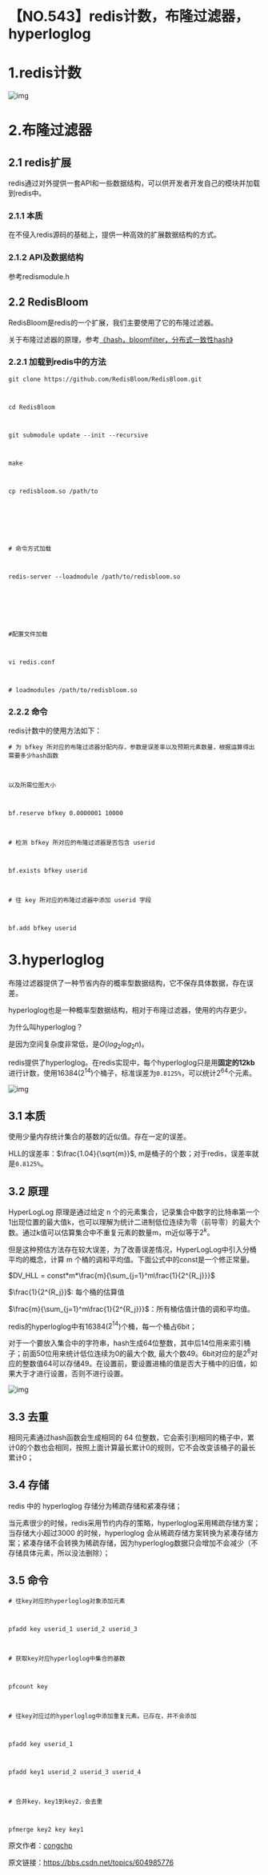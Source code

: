 # 【NO.543】redis计数，布隆过滤器，hyperloglog

# 1.redis计数



![img](https://img-community.csdnimg.cn/images/92ed170fa1b045df9424d0f3b041be73.png)



# 2.布隆过滤器

## 2.1 redis扩展

redis通过对外提供一套API和一些数据结构，可以供开发者开发自己的模块并加载到redis中。

### 2.1.1 本质

在不侵入redis源码的基础上，提供一种高效的扩展数据结构的方式。

### 2.1.2 API及数据结构

参考redismodule.h

## 2.2 RedisBloom

RedisBloom是redis的一个扩展，我们主要使用了它的布隆过滤器。

关于布隆过滤器的原理，参考[《hash，bloomfilter，分布式一致性hash》](https://blog.csdn.net/congchp/article/details/122882760)

### 2.2.1 加载到redis中的方法

```shell
git clone https://github.com/RedisBloom/RedisBloom.git



cd RedisBloom



git submodule update --init --recursive



make



cp redisbloom.so /path/to



 



# 命令方式加载



redis-server --loadmodule /path/to/redisbloom.so



 



#配置文件加载



vi redis.conf



# loadmodules /path/to/redisbloom.so
```

### 2.2.2 命令

redis计数中的使用方法如下：

```shell
# 为 bfkey 所对应的布隆过滤器分配内存，参数是误差率以及预期元素数量，根据运算得出需要多少hash函数



以及所需位图大小



bf.reserve bfkey 0.0000001 10000



# 检测 bfkey 所对应的布隆过滤器是否包含 userid



bf.exists bfkey userid



# 往 key 所对应的布隆过滤器中添加 userid 字段



bf.add bfkey userid
```

# 3.hyperloglog

布隆过滤器提供了一种节省内存的概率型数据结构，它不保存具体数据，存在误差。

hyperloglog也是一种概率型数据结构，相对于布隆过滤器，使用的内存更少。

为什么叫hyperloglog？

是因为空间复杂度非常低，是$O(log_2log_2n)$。

redis提供了hyperloglog。在redis实现中，每个hyperloglog只是用**固定的12kb**进行计数，使用16384($2^{14}$)个桶子，标准误差为`0.8125%`，可以统计$2^{64}$个元素。



![img](https://img-community.csdnimg.cn/images/013f90d6c04f46058abd4b1e29cce768.png)



## 3.1 本质

使用少量内存统计集合的基数的近似值。存在一定的误差。

HLL的误差率：$\frac{1.04}{\sqrt{m}}$, m是桶子的个数；对于redis，误差率就是`0.8125%`。

## 3.2 原理

HyperLogLog 原理是通过给定 n 个的元素集合，记录集合中数字的比特串第一个1出现位置的最大值k，也可以理解为统计二进制低位连续为零（前导零）的最大个数。通过k值可以估算集合中不重复元素的数量m，m近似等于$2^k$。

但是这种预估方法存在较大误差，为了改善误差情况，HyperLogLog中引入分桶平均的概念，计算 m 个桶的调和平均值。下面公式中的const是一个修正常量。

$DV_HLL = const*m*\frac{m}{\sum_{j=1}^m\frac{1}{2^{R_j}}}$

$\frac{1}{2^{R_j}}$: 每个桶的估算值

$\frac{m}{\sum_{j=1}^m\frac{1}{2^{R_j}}}$：所有桶估值计值的调和平均值。

redis的hyperloglog中有16384($2^{14}$)个桶，每一个桶占6bit；

对于一个要放入集合中的字符串，hash生成64位整数，其中后14位用来索引桶子；前面50位用来统计低位连续为0的最大个数, 最大个数49。6bit对应的是$2^6$对应的整数值64可以存储49。在设置前，要设置进桶的值是否大于桶中的旧值，如果大于才进行设置，否则不进行设置。



![img](https://img-community.csdnimg.cn/images/a3ffcbeccef64e329af797c9b68bb51b.png)



## 3.3 去重

相同元素通过hash函数会生成相同的 64 位整数，它会索引到相同的桶子中，累计0的个数也会相同，按照上面计算最长累计0的规则，它不会改变该桶子的最长累计0；

## 3.4 存储

redis 中的 hyperloglog 存储分为稀疏存储和紧凑存储；

当元素很少的时候，redis采用节约内存的策略，hyperloglog采用稀疏存储方案；当存储大小超过3000 的时候，hyperloglog 会从稀疏存储方案转换为紧凑存储方案；紧凑存储不会转换为稀疏存储，因为hyperloglog数据只会增加不会减少（不存储具体元素，所以没法删除）；

## 3.5 命令

```shell
# 往key对应的hyperloglog对象添加元素



pfadd key userid_1 userid_2 userid_3



# 获取key对应hyperloglog中集合的基数



pfcount key



# 往key对应过的hyperloglog中添加重复元素。已存在，并不会添加



pfadd key userid_1



pfadd key1 userid_2 userid_3 userid_4



# 合并key，key1到key2，会去重



pfmerge key2 key key1
```

原文作者：[congchp](https://blog.csdn.net/congchp)

原文链接：https://bbs.csdn.net/topics/604985776